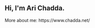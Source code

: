 <h2> Hi, I'm Ari Chadda.</h2>
More about me: https://www.chadda.net/
<!---
<h3> About Me: </h3> 
-->
<!---
- Coming soon...
-->
<!---
<h3> Projects: </h3>
<!---
- Coming soon...
-->
<!---
<h3> Technical Literacy:</h3>
-->
<!---
  ![Python](https://img.shields.io/badge/python%20-%2314354C.svg?&style=for-the-badge&logo=python&logoColor=white)
  ![Java](https://img.shields.io/badge/java-%23ED8B00.svg?&style=for-the-badge&logo=java&logoColor=white)
  ![C](https://img.shields.io/badge/c%20-%2300599C.svg?&style=for-the-badge&logo=c&logoColor=white)
  ![Swift](https://img.shields.io/badge/swift-%23FA7343.svg?&style=for-the-badge&logo=swift&logoColor=white)
  ![HTML](https://img.shields.io/badge/html5%20-%23E34F26.svg?&style=for-the-badge&logo=html5&logoColor=white)
  ![CSS](https://img.shields.io/badge/css3%20-%231572B6.svg?&style=for-the-badge&logo=css3&logoColor=white)
  ![JavaScript](https://img.shields.io/badge/javascript%20-%23323330.svg?&style=for-the-badge&logo=javascript&logoColor=%23F7DF1E)
  ![AWS](https://img.shields.io/badge/AWS%20-%23FF9900.svg?&style=for-the-badge&logo=amazon-aws&logoColor=white)
  ![Pytorch](https://img.shields.io/badge/PyTorch%20-%23EE4C2C.svg?&style=for-the-badge&logo=PyTorch&logoColor=white)
  ![Tensorflow](https://img.shields.io/badge/TensorFlow%20-%23FF6F00.svg?&style=for-the-badge&logo=TensorFlow&logoColor=white)
-->
  

<!---
<h3> Connect with Me: </h3>
-->
<!---
<p align="center">
<a href="https://www.chadda.ai/"><img alt="Website" src="https://img.shields.io/badge/Website-www.chadda.ai-blue?style=flat-square&logo=google-chrome"></a>
<a href="https://www.linkedin.com/in/arichadda"><img alt="LinkedIn" src="https://img.shields.io/badge/LinkedIn-arichadda-blue?style=flat-square&logo=linkedin"></a>
<a href="mailto:ari.chadda@gmail.com"><img alt="Email" src="https://img.shields.io/badge/Email-ari.chadda@gmail.com-blue?style=flat-square&logo=gmail"></a>
</p>
-->

